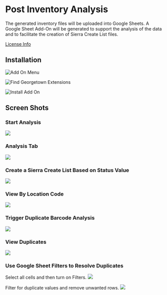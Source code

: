 # Post Inventory Analysis

The generated inventory files will be uploaded into Google Sheets.  A Google Sheet Add-On will be generated to support the analysis of the 
data and to facilitate the creation of Sierra Create List files.

[License Info](LICENSE.md)

## Installation
![Add On Menu](gs-addon/install1.jpg)

![Find Georgetown Extensions](gs-addon/install2.jpg)

![Install Add On](gs-addon/install3.jpg)

## Screen Shots

### Start Analysis

![](gs-addon/screen1.jpg)

### Analysis Tab

![](gs-addon/screen2.jpg)

### Create a Sierra Create List Based on Status Value
![](gs-addon/screen3.jpg)

### View By Location Code
![](gs-addon/screen4.jpg)

### Trigger Duplicate Barcode Analysis
![](gs-addon/screen5.jpg)

### View Duplicates
![](gs-addon/screen6.jpg)

### Use Google Sheet Filters to Resolve Duplicates
Select all cells and then turn on Filters.
![](gs-addon/screen7.jpg)

Filter for duplicate values and remove unwanted rows.
![](gs-addon/screen8.jpg)
